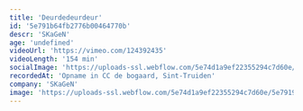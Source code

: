 ```yaml
---
title: 'Deurdedeurdeur'
id: '5e791b64fb2776b00464770b'
descr: 'SKaGeN'
age: 'undefined'
videoUrl: 'https://vimeo.com/124392435'
videoLength: '154 min'
socialImage: 'https://uploads-ssl.webflow.com/5e74d1a9ef22355294c7d60e/5e79197278618a116b185669_SkaGeN_deurdeurdeur-01%20(c)%20Luc%20VLeugels.jpg'
recordedAt: 'Opname in CC de bogaard, Sint-Truiden'
company: 'SKaGeN'
image: 'https://uploads-ssl.webflow.com/5e74d1a9ef22355294c7d60e/5e79197278618a116b185669_SkaGeN_deurdeurdeur-01%20(c)%20Luc%20VLeugels.jpg'
---
```

